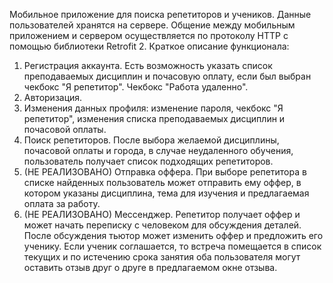 Мобильное приложение для поиска репетиторов и учеников.
Данные пользователей хранятся на сервере. Общение между мобильным приложением и сервером осуществляется по протоколу HTTP с помощью библиотеки Retrofit 2.
Краткое описание функционала: 
1) Регистрация аккаунта. Есть возможность указать список преподаваемых дисциплин и почасовую оплату, если был выбран чекбокс "Я репетитор". Чекбокс "Работа удаленно". 
2) Авторизация.
3) Изменения данных профиля: изменение пароля, чекбокс "Я репетитор", изменения списка преподаваемых дисциплин и почасовой оплаты.
4) Поиск репетиторов. После выбора желаемой дисциплины, почасовой оплаты и города, в случае неудаленного обучения, пользователь получает список подходящих репетиторов.
5) (НЕ РЕАЛИЗОВАНО) Отправка оффера. При выборе репетитора в списке найденных пользователь может отправить ему оффер, в котором указаны дисциплина, тема для изучения и предлагаемая оплата за работу.
6) (НЕ РЕАЛИЗОВАНО) Мессенджер. Репетитор получает оффер и может начать переписку с человеком для обсуждения деталей. После обсуждения тьютор может изменить оффер и предложить его ученику. Если ученик соглашается, то встреча помещается в список текущих и по истечению срока занятия оба пользователя могут оставить отзыв друг о друге в предлагаемом окне отзыва.
